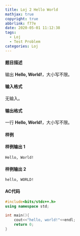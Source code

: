 ```yaml
---
title: Loj 2 Hello World
mathjax: true
copyright: true
abbrlink: f77e
date: 2020-05-01 11:12:38
tags:
  - Loj
  - Test Problem
categories: Loj 
---
```


#### 题目描述

输出 **Hello, World!**，大小写不限。

#### 输入格式

无输入。

#### 输出格式

一行 **Hello, World!**，大小写不限。

<!--more-->

#### 样例

#### 样例输出 1

```
Hello, World!
```

#### 样例输出 2

```
hello, WORLD!
```

#### AC代码

```c++
#include<bits/stdc++.h>
using namespace std;

int main(){
	cout<<"hello, world!"<<endl;
	return 0;
}
```

